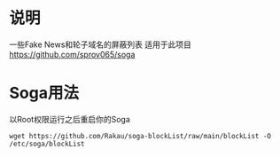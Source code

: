 # 说明
一些Fake News和轮子域名的屏蔽列表
适用于此项目 https://github.com/sprov065/soga

# Soga用法
以Root权限运行之后重启你的Soga  

```wget https://github.com/Rakau/soga-blockList/raw/main/blockList -O /etc/soga/blockList```
